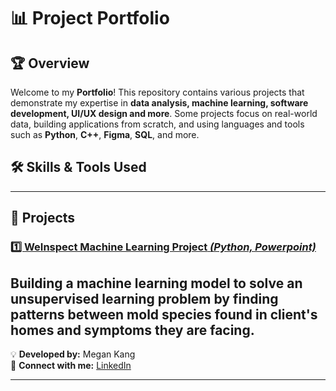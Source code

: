 # 📊 Project Portfolio

## 🏆 Overview
Welcome to my **Portfolio**! This repository contains various projects that demonstrate my expertise in **data analysis, machine learning, software development, UI/UX design and more**. Some projects focus on real-world data, building applications from scratch, and using languages and tools such as **Python**, **C++**, **Figma**, **SQL**, and more.

## 🛠️ Skills & Tools Used

---

## 📂 Projects
### [**1️⃣ WeInspect Machine Learning Project** *(Python, Powerpoint)*](https://github.com/MeganKang/Portfolio/tree/main/WeInspect_ML_Studio_Project)
Building a machine learning model to solve an unsupervised learning problem by finding patterns between mold species found in client's homes and symptoms they are facing.
---

💡 **Developed by:** Megan Kang   
🔗 **Connect with me:** [LinkedIn](https://www.linkedin.com/in/megan-kang-195b70165/)

---

<!--
**MeganKang/MeganKang** is a ✨ _special_ ✨ repository because its `README.md` (this file) appears on your GitHub profile.

Here are some ideas to get you started:

- 🔭 I’m currently working on ...
- 🌱 I’m currently learning ...
- 👯 I’m looking to collaborate on ...
- 🤔 I’m looking for help with ...
- 💬 Ask me about ...
- 📫 How to reach me: ...
- 😄 Pronouns: ...
- ⚡ Fun fact: ...
-->
